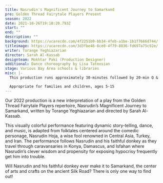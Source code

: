 ```yaml
---
title: Nasrudin's Magnificent Journey to Samarkand
pre: Golden Thread Fairytale Players Present
season: 2022
date: 2021-10-26T19:18:20.793Z
start: ""
end: ""
description: ""
background: https://ucarecdn.com/4f2251b9-bb34-4feb-a1be-1b1f7666d744/
titleimage: https://ucarecdn.com/3d3fbe46-6ce0-4f79-8836-fd697a75c92e/
writer: Torange Yeghiazarian
director: Sarah Al-Kassab
designteam: Mokhtar Paki (Production Designer)
additional: Dance choreography by Lisa Tateosian
stage: Various Bay Area schools & libraries
misc: |-
  This production runs approximately 30-minutes followed by 20-min Q & A session

  Appropriate for families and children, ages 5-15
---
```

Our 2022 production is a new interpretation of a play from the Golden Thread Fairytale Players repertoire, Nasrudin’s Magnificent Journey to Samarkand, written by Torange Yeghiazarian and directed by Sarah Al-Kassab.

This visually colorful performance featuring dynamic story-telling, dance, and music, is adapted from folktales centered around the comedic personage, Nasrudin Hoja, a wise fool renowned in Central Asia, Turkey, and Iran. The performance follows Nasrudin and his faithful donkey as they travel through caravansaries in Konya, Damascus, and Isfahan where Nasrudin’s clever wisdom and propensity for exposing hypocrisy frequently get him into trouble.

Will Nasrudin and his faithful donkey ever make it to Samarkand, the center of arts and crafts on the ancient Silk Road? There is only one way to find out!